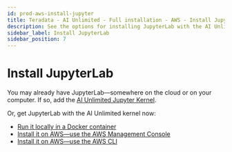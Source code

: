 ```yaml
---
id: prod-aws-install-jupyter
title: Teradata - AI Unlimited - Full installation - AWS - Install JupyterLab
description: See the options for installing JupyterLab with the AI Unlimited Jupyter Kernel.
sidebar_label: Install JupyterLab
sidebar_position: 7
---
```


# Install JupyterLab

You may already have JupyterLab&mdash;somewhere on the cloud or on your computer. If so, add the [AI Unlimited Jupyter Kernel](https://downloads.teradata.com/download/tools/teradata-ai-unlimited-jupyter-kernel).

Or, get JupyterLab with the AI Unlimited kernel now:

- [Run it locally in a Docker container](/docs/install-ai-unlimited/production/AWS/install-jupyter/aws-docker-install-jupyter.md)
- [Install it on AWS&mdash;use the AWS Management Console](/docs/install-ai-unlimited/production/AWS/install-jupyter/aws-console-deploy-jupyter.md) 
- [Install it on AWS&mdash;use the AWS CLI](/docs/install-ai-unlimited/production/AWS/install-jupyter/aws-cli-deploy-jupyter.md) 
